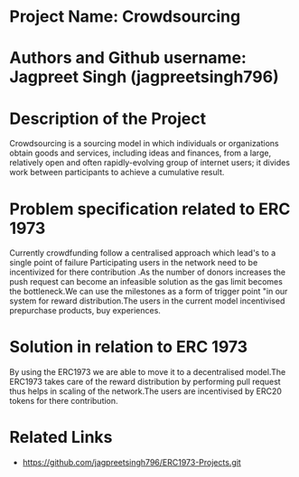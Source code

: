 # Project Name: Crowdsourcing

# Authors and Github username: Jagpreet Singh (jagpreetsingh796)

# Description of the Project 
Crowdsourcing is a sourcing model in which individuals or organizations obtain goods and services, including ideas and finances, from a large, relatively open and often rapidly-evolving group of internet users; it divides work between participants to achieve a cumulative result.


# Problem specification related to ERC 1973
Currently crowdfunding follow a centralised approach which lead's to a single point of failure Participating users in the  network need to be incentivized for there contribution .As the number of donors increases the push request can become an infeasible solution as the gas limit becomes the bottleneck.We can use the milestones as a form of trigger point "in our system for reward distribution.The users in the current model incentivised prepurchase products, buy experiences.

# Solution in relation to ERC 1973 

By using the ERC1973 we are able to move it to a decentralised model.The ERC1973 takes care of the reward distribution by performing pull request thus helps in scaling of the network.The users are incentivised by ERC20 tokens for there contribution.

# Related Links

* https://github.com/jagpreetsingh796/ERC1973-Projects.git




